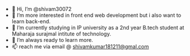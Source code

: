 - 👋 Hi, I’m @shivam30072
- 👀 I’m more interested in front end web development but i also want to learn back-end.
- 🌱 I’m currently studying in IP university as a 2nd year B.tech student at Maharaja surajmal intitute of technology.
- 💞️ I’m always ready to learn more.
- 📫 reach me via email @ shivamkumar181211@gmal.com

<!---
shivam30072/shivam30072 is a ✨ special ✨ repository because its `README.md` (this file) appears on your GitHub profile.
You can click the Preview link to take a look at your changes.
--->
